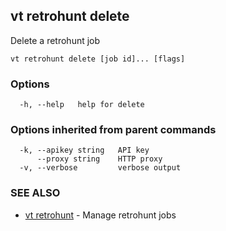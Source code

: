 ## vt retrohunt delete

Delete a retrohunt job

```
vt retrohunt delete [job id]... [flags]
```

### Options

```
  -h, --help   help for delete
```

### Options inherited from parent commands

```
  -k, --apikey string   API key
      --proxy string    HTTP proxy
  -v, --verbose         verbose output
```

### SEE ALSO

* [vt retrohunt](vt_retrohunt.md)	 - Manage retrohunt jobs

